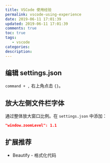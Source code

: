 ```yaml
---
title: VSCode 使用经验
permalink: vscode-using-experience
date: 2019-06-11 17:01:39
updated: 2019-06-11 17:01:39
comments: true
toc: true
tags:
   - vscode
categories:
description:
---
```


## 编辑 settings.json 

`command + ,` 右上角点击 `{}`。

## 放大左侧文件栏字体

通过整体放大窗口比例。在 `settings.json` 中添加：

```json
"window.zoomLevel": 1.1
```

<!-- more -->

## 扩展推荐

- Beautify - 格式化代码 